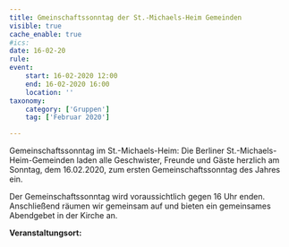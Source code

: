 ```yaml
---
title: Gmeinschaftssonntag der St.-Michaels-Heim Gemeinden
visible: true
cache_enable: true
#ics: 
date: 16-02-20
rule: 
event:
	start: 16-02-2020 12:00
	end: 16-02-2020 16:00
	location: ''
taxonomy:
	category: ['Gruppen']
	tag: ['Februar 2020']

---
```

Gemeinschaftssonntag im St.-Michaels-Heim:
Die Berliner St.-Michaels-Heim-Gemeinden laden alle Geschwister, Freunde und Gäste herzlich am Sonntag, dem 16.02.2020, zum ersten Gemeinschaftssonntag des Jahres ein.

Der Gemeinschaftssonntag wird voraussichtlich gegen 16 Uhr enden. Anschließend räumen wir gemeinsam auf und bieten ein gemeinsames Abendgebet in der Kirche an.



**Veranstaltungsort:** 

